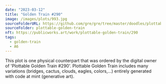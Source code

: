 ```yaml
---
date: "2023-03-12"
title: "Golden Train #290"
image: /images/plots/993.jpg
sourceFolderURL: https://github.com/gre/gre/tree/master/doodles/plottable-golden-train
sourceFolder: plottable-golden-train
nft: https://publicworks.art/work/plottable-golden-train/290
tags:
  - golden-train
  - A6
---
```


This plot is one physical counterpart that was ordered by the digital owner of 'Plottable Golden Train #290'. 
Plottable Golden Train includes many variations (bridges, cactus, clouds, eagles, colors,...) entirely generated with code at mint (generative art).
